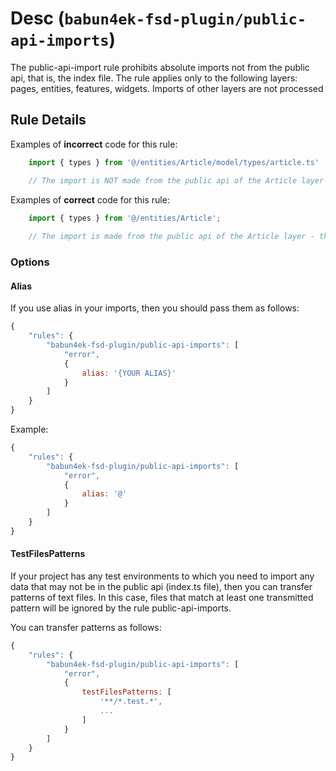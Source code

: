 # Desc (`babun4ek-fsd-plugin/public-api-imports`)

<!-- end auto-generated rule header -->

The public-api-import rule prohibits absolute imports not from the public api, that is, the index file.
The rule applies only to the following layers: pages, entities, features, widgets. Imports of other layers are not processed

## Rule Details

Examples of **incorrect** code for this rule:

```js
    import { types } from '@/entities/Article/model/types/article.ts'

    // The import is NOT made from the public api of the Article layer - this is bad
```

Examples of **correct** code for this rule:

```js
    import { types } from '@/entities/Article'; 
    
    // The import is made from the public api of the Article layer - this is good 
```

### Options

#### Alias

If you use alias in your imports, then you should pass them as follows:

```js
{
    "rules": {
        "babun4ek-fsd-plugin/public-api-imports": [
            "error", 
            {
                alias: '{YOUR ALIAS}'
            }
        ]
    }
}
```

Example:

```js
{
    "rules": {
        "babun4ek-fsd-plugin/public-api-imports": [
            "error", 
            {
                alias: '@'
            }
        ]
    }
}
```

#### TestFilesPatterns

If your project has any test environments to which you need to import any data that may not be in the public api (index.ts file), then you can transfer patterns of text files.
In this case, files that match at least one transmitted pattern will be ignored by the rule public-api-imports.

You can transfer patterns as follows:

```js
{
    "rules": {
        "babun4ek-fsd-plugin/public-api-imports": [
            "error", 
            {
                testFilesPatterns: [
                    '**/*.test.*',
                    ...
                ]
            }
        ]
    }
}
```
